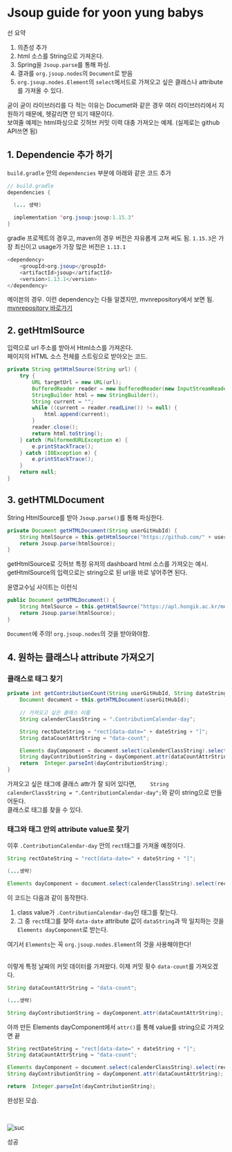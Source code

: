 # Jsoup guide for yoon yung babys
선 요약

1. 의존성 추가
1. html 소스를 String으로 가져온다.
2. Spring을 `Jsoup.parse`를 통해 파싱.
3. 결과를 `org.jsoup.nodes`의 `Document`로 받음
4. `org.jsoup.nodes.Element`의 `select`메서드로 가져오고 싶은 클래스나 attribute를 가져올 수 있다.

굳이 굳이 라이브러리를 다 적는 이유는 Documet와 같은 경우 여러 라이브러리에서 지원하기 때문에, 헷갈리면 안 되기 때문이다. <br>
보여줄 예제는 html파싱으로 깃허브 커밋 이력 대충 가져오는 예제. (실제로는 github API쓰면 됨)

## 1. Dependencie 추가 하기
`build.gradle` 안의 `dependencies` 부분에 아래와 같은 코드 추가
```java
// build.gradle 
dependencies {
  
  (... 생략)

  implementation 'org.jsoup:jsoup:1.15.3'
}
```
gradle 프로젝트의 경우고, maven의 경우 버전은 자유롭게 고쳐 써도 됨. `1.15.3`은 가장 최신이고 usage가 가장 많은 버전은 `1.13.1`

```java
<dependency>
    <groupId>org.jsoup</groupId>
    <artifactId>jsoup</artifactId>
    <version>1.13.1</version>
</dependency>
```
메이븐의 경우. 이런 dependency는 다들 알겠지만, mvnrepository에서 보면 됨. [mvnrepository 바로가기](https://mvnrepository.com/artifact/org.jsoup/jsoup/1.13.1)

## 2. getHtmlSource
입력으로 url 주소를 받아서 Html소스를 가져온다. <br>
페이지의 HTML 소스 전체를 스트링으로 받아오는 코드.
```java
private String getHtmlSource(String url) {
    try {
        URL targetUrl = new URL(url);
        BufferedReader reader = new BufferedReader(new InputStreamReader(targetUrl.openStream(), "UTF-8"));
        StringBuilder html = new StringBuilder();
        String current = "";
        while ((current = reader.readLine()) != null) {
            html.append(current);
        }
        reader.close();
        return html.toString();
    } catch (MalformedURLException e) {
        e.printStackTrace();
    } catch (IOException e) {
        e.printStackTrace();
    }
    return null;
}
```
## 3. getHTMLDocument
String HtmlSource를 받아 `Jsoup.parse()`를 통해 파싱한다.

```java
private Document getHTMLDocument(String userGitHubId) {
    String htmlSource = this.getHtmlSource("https://github.com/" + userGitHubId);
    return Jsoup.parse(htmlSource);
}
```
getHtmlSource로 깃허브 특정 유저의 dashboard html 소스를 가져오는 예시. getHtmlSource의 입력으로는 string으로 된 url을 바로 넣어주면 된다. <br>


윤영교수님 사이트는 이런식
```java
public Document getHTMLDocument() {
    String htmlSource = this.getHtmlSource("https://apl.hongik.ac.kr/members/current-and-former");
    return Jsoup.parse(htmlSource);
}
```

`Document`에 주의! `org.jsoup.nodes`의 것을 받아와야함.


## 4. 원하는 클래스나 attribute 가져오기

### 클래스로 태그 찾기
```java
private int getContributionCount(String userGitHubId, String dateString) {
    Document document = this.getHTMLDocument(userGitHubId);
    
    // 가져오고 싶은 클래스 이름
    String calenderClassString = ".ContributionCalendar-day";

    String rectDateString = "rect[data-date=" + dateString + "]";
    String dataCountAttrString = "data-count";

    Elements dayComponent = document.select(calenderClassString).select(rectDateString);
    String dayContributionString = dayComponent.attr(dataCountAttrString);
    return  Integer.parseInt(dayContributionString);
}
```
가져오고 싶은 태그에 클래스 attr가 잘 되어 있다면, `    String calenderClassString = ".ContributionCalendar-day";`와 같이 string으로 만들어둔다. <br> 클래스로 태그를 찾을 수 있다.

### 태그와 태그 안의 attribute value로 찾기

이후 `.ContributionCalendar-day` 안의 `rect`태그를 가져올 예정이다. 
```java
String rectDateString = "rect[data-date=" + dateString + "]";

(...생략)

Elements dayComponent = document.select(calenderClassString).select(rectDateString);
```
이 코드는 다음과 같이 동작한다. 
1. class value가 `.ContributionCalendar-day`인 태그를 찾는다.
2. 그 중 `rect`태그를 찾아 `data-date` attribute 값이 `dataString`과 딱 일치하는 것을 `Elements dayComponent`로 받는다.

여기서 `Elements`는 꼭 `org.jsoup.nodes.Element`의 것을 사용해야한다! <br> <br>


이렇게 특정 날짜의 커밋 데이터를 가져왔다. 이제 커밋 횟수 `data-count`를 가져오겠다.
```java
String dataCountAttrString = "data-count";

(...생략)

String dayContributionString = dayComponent.attr(dataCountAttrString);
```

아까 만든 Elements dayComponent에서 `attr()`를 통해 value를 string으로 가져오면 끝

```java
String rectDateString = "rect[data-date=" + dateString + "]";
String dataCountAttrString = "data-count";

Elements dayComponent = document.select(calenderClassString).select(rectDateString);
String dayContributionString = dayComponent.attr(dataCountAttrString);

return  Integer.parseInt(dayContributionString);
```

완성된 모습. 

<br>

![suc](https://user-images.githubusercontent.com/71186266/199424433-9091c074-5c97-4f48-9d7c-774f42131c1e.png)

성공
